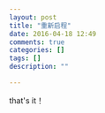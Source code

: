 ```yaml
---
layout: post
title: "重新启程"
date: 2016-04-18 12:49
comments: true
categories: []
tags: []
description: ""

---
```


that's it！
